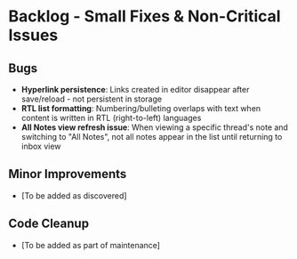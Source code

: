 # Backlog - Small Fixes & Non-Critical Issues

## Bugs
- **Hyperlink persistence**: Links created in editor disappear after save/reload - not persistent in storage
- **RTL list formatting**: Numbering/bulleting overlaps with text when content is written in RTL (right-to-left) languages
- **All Notes view refresh issue**: When viewing a specific thread's note and switching to "All Notes", not all notes appear in the list until returning to inbox view

## Minor Improvements
- [To be added as discovered]

## Code Cleanup
- [To be added as part of maintenance]